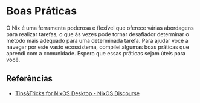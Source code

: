 # Boas Práticas

O Nix é uma ferramenta poderosa e flexível que oferece várias abordagens para realizar
tarefas, o que às vezes pode tornar desafiador determinar o método mais adequado para uma
determinada tarefa. Para ajudar você a navegar por este vasto ecossistema, compilei
algumas boas práticas que aprendi com a comunidade. Espero que essas práticas sejam úteis
para você.

## Referências

- [Tips&Tricks for NixOS Desktop - NixOS
  Discourse][Tips&Tricks for NixOS Desktop - NixOS Discourse]

[Tips&Tricks for NixOS Desktop - NixOS Discourse]:
  https://discourse.nixos.org/t/tips-tricks-for-nixos-desktop/28488
